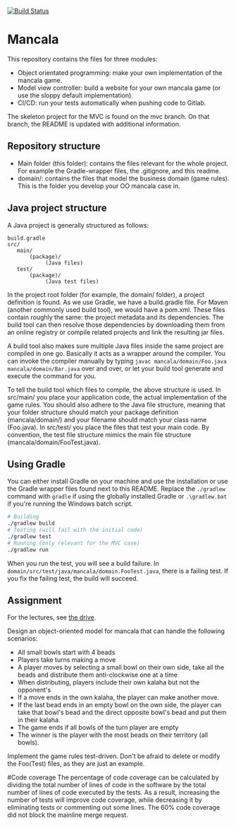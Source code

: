 [![Build Status](https://git.sogyo.nl/babdollahi/mancala-java/badges/babdollahi-mainline-patch-99200/pipeline.svg)](https://git.sogyo.nl/babdollahi/mancala-java//pipelines)



# Mancala

This repository contains the files for three modules:
- Object orientated programming: make your own implementation of the mancala game.
- Model view controller: build a website for your own mancala game (or use the sloppy default implementation).
- CI/CD: run your tests automatically when pushing code to Gitlab.

The skeleton project for the MVC is found on the mvc branch. On that branch, the README is updated with additional information.

## Repository structure

- Main folder (this folder): contains the files relevant for the whole project. For example the Gradle-wrapper files, the .gitignore, and this readme.
- domain/: contains the files that model the business domain (game rules). This is the folder you develop your OO mancala case in.

## Java project structure

A Java project is generally structured as follows:

```
build.gradle
src/
   main/
       (package)/
            (Java files)
   test/
       (package)/
            (Java test files)
```

In the project root folder (for example, the domain/ folder), a project definition is found. As we use Gradle, we have a build.gradle file. For Maven (another commonly used build tool), we would have a pom.xml. These files contain roughly the same: the project metadata and its dependencies. The build tool can then resolve those dependencies by downloading them from an online registry or compile related projects and link the resulting jar files.

A build tool also makes sure multiple Java files inside the same project are compiled in one go. Basically it acts as a wrapper around the compiler. You can invoke the compiler manually by typing `javac mancala/domain/Foo.java mancala/domain/Bar.java` over and over, or let your build tool generate and execute the command for you.

To tell the build tool which files to compile, the above structure is used. In src/main/ you place your application code, the actual implementation of the game rules. You should also adhere to the Java file structure, meaning that your folder structure should match your package definition (mancala/domain/) and your filename should match your class name (Foo.java). In src/test/ you place the files that test your main code. By convention, the test file structure mimics the main file structure (mancala/domain/FooTest.java).

## Using Gradle

You can either install Gradle on your machine and use the installation or use the Gradle wrapper files found next to this README. Replace the `./gradlew` command with `gradle` if using the globally installed Gradle or `.\gradlew.bat` if you're running the Windows batch script.

```bash
# Building
./gradlew build
# Testing (will fail with the initial code)
./gradlew test
# Running (only relevant for the MVC case)
./gradlew run
```

When you run the test, you will see a build failure. In `domain/src/test/java/mancala/domain.FooTest.java`, there is a failing test. If you fix the failing test, the build will succeed.

## Assignment

For the lectures, see [the drive](https://drive.google.com/drive/u/0/folders/1NK95KK9Ev1yZAz1vLoQSO8rEkZq-A9AC).

Design an object-oriented model for mancala that can handle the following scenarios:

- All small bowls start with 4 beads
- Players take turns making a move
- A player moves by selecting a small bowl on their own side, take all the beads and distribute them anti-clockwise one at a time
- When distributing, players include their own kalaha but not the opponent's
- If a move ends in the own kalaha, the player can make another move.
- If the last bead ends in an empty bowl on the own side, the player can take that bowl's bead and the direct opposite bowl's bead and put them in their kalaha.
- The game ends if all bowls of the turn player are empty
- The winner is the player with the most beads on their territory (all bowls).

Implement the game rules test-driven. Don't be afraid to delete or modify the Foo(Test) files, as they are just an example.

#Code coverage
The percentage of code coverage can be calculated by dividing the total number of lines of code in the software by the total number of lines of code executed by the tests. As a result, increasing the number of tests will improve code coverage, while decreasing it by eliminating tests or commenting out some lines. The 60% code coverage did not block the mainline merge request.